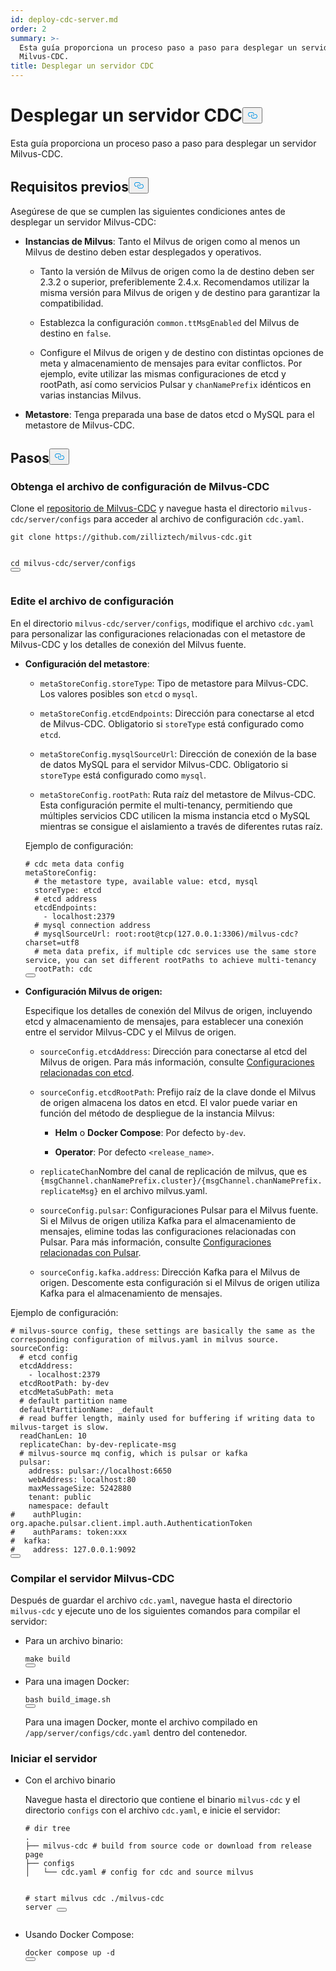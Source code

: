 ```yaml
---
id: deploy-cdc-server.md
order: 2
summary: >-
  Esta guía proporciona un proceso paso a paso para desplegar un servidor
  Milvus-CDC.
title: Desplegar un servidor CDC
---
```

<h1 id="Deploy-CDC-Server" class="common-anchor-header">Desplegar un servidor CDC<button data-href="#Deploy-CDC-Server" class="anchor-icon" translate="no">
      <svg translate="no"
        aria-hidden="true"
        focusable="false"
        height="20"
        version="1.1"
        viewBox="0 0 16 16"
        width="16"
      >
        <path
          fill="#0092E4"
          fill-rule="evenodd"
          d="M4 9h1v1H4c-1.5 0-3-1.69-3-3.5S2.55 3 4 3h4c1.45 0 3 1.69 3 3.5 0 1.41-.91 2.72-2 3.25V8.59c.58-.45 1-1.27 1-2.09C10 5.22 8.98 4 8 4H4c-.98 0-2 1.22-2 2.5S3 9 4 9zm9-3h-1v1h1c1 0 2 1.22 2 2.5S13.98 12 13 12H9c-.98 0-2-1.22-2-2.5 0-.83.42-1.64 1-2.09V6.25c-1.09.53-2 1.84-2 3.25C6 11.31 7.55 13 9 13h4c1.45 0 3-1.69 3-3.5S14.5 6 13 6z"
        ></path>
      </svg>
    </button></h1><p>Esta guía proporciona un proceso paso a paso para desplegar un servidor Milvus-CDC.</p>
<h2 id="Prerequisites" class="common-anchor-header">Requisitos previos<button data-href="#Prerequisites" class="anchor-icon" translate="no">
      <svg translate="no"
        aria-hidden="true"
        focusable="false"
        height="20"
        version="1.1"
        viewBox="0 0 16 16"
        width="16"
      >
        <path
          fill="#0092E4"
          fill-rule="evenodd"
          d="M4 9h1v1H4c-1.5 0-3-1.69-3-3.5S2.55 3 4 3h4c1.45 0 3 1.69 3 3.5 0 1.41-.91 2.72-2 3.25V8.59c.58-.45 1-1.27 1-2.09C10 5.22 8.98 4 8 4H4c-.98 0-2 1.22-2 2.5S3 9 4 9zm9-3h-1v1h1c1 0 2 1.22 2 2.5S13.98 12 13 12H9c-.98 0-2-1.22-2-2.5 0-.83.42-1.64 1-2.09V6.25c-1.09.53-2 1.84-2 3.25C6 11.31 7.55 13 9 13h4c1.45 0 3-1.69 3-3.5S14.5 6 13 6z"
        ></path>
      </svg>
    </button></h2><p>Asegúrese de que se cumplen las siguientes condiciones antes de desplegar un servidor Milvus-CDC:</p>
<ul>
<li><p><strong>Instancias de Milvus</strong>: Tanto el Milvus de origen como al menos un Milvus de destino deben estar desplegados y operativos.</p>
<ul>
<li><p>Tanto la versión de Milvus de origen como la de destino deben ser 2.3.2 o superior, preferiblemente 2.4.x. Recomendamos utilizar la misma versión para Milvus de origen y de destino para garantizar la compatibilidad.</p></li>
<li><p>Establezca la configuración <code translate="no">common.ttMsgEnabled</code> del Milvus de destino en <code translate="no">false</code>.</p></li>
<li><p>Configure el Milvus de origen y de destino con distintas opciones de meta y almacenamiento de mensajes para evitar conflictos. Por ejemplo, evite utilizar las mismas configuraciones de etcd y rootPath, así como servicios Pulsar y <code translate="no">chanNamePrefix</code> idénticos en varias instancias Milvus.</p></li>
</ul></li>
<li><p><strong>Metastore</strong>: Tenga preparada una base de datos etcd o MySQL para el metastore de Milvus-CDC.</p></li>
</ul>
<h2 id="Steps" class="common-anchor-header">Pasos<button data-href="#Steps" class="anchor-icon" translate="no">
      <svg translate="no"
        aria-hidden="true"
        focusable="false"
        height="20"
        version="1.1"
        viewBox="0 0 16 16"
        width="16"
      >
        <path
          fill="#0092E4"
          fill-rule="evenodd"
          d="M4 9h1v1H4c-1.5 0-3-1.69-3-3.5S2.55 3 4 3h4c1.45 0 3 1.69 3 3.5 0 1.41-.91 2.72-2 3.25V8.59c.58-.45 1-1.27 1-2.09C10 5.22 8.98 4 8 4H4c-.98 0-2 1.22-2 2.5S3 9 4 9zm9-3h-1v1h1c1 0 2 1.22 2 2.5S13.98 12 13 12H9c-.98 0-2-1.22-2-2.5 0-.83.42-1.64 1-2.09V6.25c-1.09.53-2 1.84-2 3.25C6 11.31 7.55 13 9 13h4c1.45 0 3-1.69 3-3.5S14.5 6 13 6z"
        ></path>
      </svg>
    </button></h2><h3 id="Obtain-the-Milvus-CDC-config-file" class="common-anchor-header">Obtenga el archivo de configuración de Milvus-CDC</h3><p>Clone el <a href="https://github.com/zilliztech/milvus-cdc">repositorio de Milvus-CDC</a> y navegue hasta el directorio <code translate="no">milvus-cdc/server/configs</code> para acceder al archivo de configuración <code translate="no">cdc.yaml</code>.</p>
<pre><code translate="no" class="language-bash">git <span class="hljs-built_in">clone</span> https://github.com/zilliztech/milvus-cdc.git

<span class="hljs-built_in">cd</span> milvus-cdc/server/configs
<button class="copy-code-btn"></button></code></pre>
<h3 id="Edit-the-config-file" class="common-anchor-header">Edite el archivo de configuración</h3><p>En el directorio <code translate="no">milvus-cdc/server/configs</code>, modifique el archivo <code translate="no">cdc.yaml</code> para personalizar las configuraciones relacionadas con el metastore de Milvus-CDC y los detalles de conexión del Milvus fuente.</p>
<ul>
<li><p><strong>Configuración del metastore</strong>:</p>
<ul>
<li><p><code translate="no">metaStoreConfig.storeType</code>: Tipo de metastore para Milvus-CDC. Los valores posibles son <code translate="no">etcd</code> o <code translate="no">mysql</code>.</p></li>
<li><p><code translate="no">metaStoreConfig.etcdEndpoints</code>: Dirección para conectarse al etcd de Milvus-CDC. Obligatorio si <code translate="no">storeType</code> está configurado como <code translate="no">etcd</code>.</p></li>
<li><p><code translate="no">metaStoreConfig.mysqlSourceUrl</code>: Dirección de conexión de la base de datos MySQL para el servidor Milvus-CDC. Obligatorio si <code translate="no">storeType</code> está configurado como <code translate="no">mysql</code>.</p></li>
<li><p><code translate="no">metaStoreConfig.rootPath</code>: Ruta raíz del metastore de Milvus-CDC. Esta configuración permite el multi-tenancy, permitiendo que múltiples servicios CDC utilicen la misma instancia etcd o MySQL mientras se consigue el aislamiento a través de diferentes rutas raíz.</p></li>
</ul>
<p>Ejemplo de configuración:</p>
<pre><code translate="no" class="language-yaml"><span class="hljs-comment"># cdc meta data config</span>
<span class="hljs-attr">metaStoreConfig:</span>
  <span class="hljs-comment"># the metastore type, available value: etcd, mysql</span>
  <span class="hljs-attr">storeType:</span> <span class="hljs-string">etcd</span>
  <span class="hljs-comment"># etcd address</span>
  <span class="hljs-attr">etcdEndpoints:</span>
    <span class="hljs-bullet">-</span> <span class="hljs-string">localhost:2379</span>
  <span class="hljs-comment"># mysql connection address</span>
  <span class="hljs-comment"># mysqlSourceUrl: root:root@tcp(127.0.0.1:3306)/milvus-cdc?charset=utf8</span>
  <span class="hljs-comment"># meta data prefix, if multiple cdc services use the same store service, you can set different rootPaths to achieve multi-tenancy</span>
  <span class="hljs-attr">rootPath:</span> <span class="hljs-string">cdc</span>
<button class="copy-code-btn"></button></code></pre></li>
<li><p><strong>Configuración Milvus de origen:</strong></p>
<p>Especifique los detalles de conexión del Milvus de origen, incluyendo etcd y almacenamiento de mensajes, para establecer una conexión entre el servidor Milvus-CDC y el Milvus de origen.</p>
<ul>
<li><p><code translate="no">sourceConfig.etcdAddress</code>: Dirección para conectarse al etcd del Milvus de origen. Para más información, consulte <a href="https://milvus.io/docs/configure_etcd.md#etcd-related-Configurations">Configuraciones relacionadas con etcd</a>.</p></li>
<li><p><code translate="no">sourceConfig.etcdRootPath</code>: Prefijo raíz de la clave donde el Milvus de origen almacena los datos en etcd. El valor puede variar en función del método de despliegue de la instancia Milvus:</p>
<ul>
<li><p><strong>Helm</strong> o <strong>Docker Compose</strong>: Por defecto <code translate="no">by-dev</code>.</p></li>
<li><p><strong>Operator</strong>: Por defecto <code translate="no">&lt;release_name&gt;</code>.</p></li>
</ul></li>
<li><p><code translate="no">replicateChan</code>Nombre del canal de replicación de milvus, que es <code translate="no">{msgChannel.chanNamePrefix.cluster}/{msgChannel.chanNamePrefix.replicateMsg}</code> en el archivo milvus.yaml.</p></li>
<li><p><code translate="no">sourceConfig.pulsar</code>: Configuraciones Pulsar para el Milvus fuente. Si el Milvus de origen utiliza Kafka para el almacenamiento de mensajes, elimine todas las configuraciones relacionadas con Pulsar. Para más información, consulte <a href="https://milvus.io/docs/configure_pulsar.md">Configuraciones relacionadas con Pulsar</a>.</p></li>
<li><p><code translate="no">sourceConfig.kafka.address</code>: Dirección Kafka para el Milvus de origen. Descomente esta configuración si el Milvus de origen utiliza Kafka para el almacenamiento de mensajes.</p></li>
</ul></li>
</ul>
<p>Ejemplo de configuración:</p>
<pre><code translate="no" class="language-yaml"><span class="hljs-comment"># milvus-source config, these settings are basically the same as the corresponding configuration of milvus.yaml in milvus source.</span>
<span class="hljs-attr">sourceConfig:</span>
  <span class="hljs-comment"># etcd config</span>
  <span class="hljs-attr">etcdAddress:</span>
    <span class="hljs-bullet">-</span> <span class="hljs-string">localhost:2379</span>
  <span class="hljs-attr">etcdRootPath:</span> <span class="hljs-string">by-dev</span>
  <span class="hljs-attr">etcdMetaSubPath:</span> <span class="hljs-string">meta</span>
  <span class="hljs-comment"># default partition name</span>
  <span class="hljs-attr">defaultPartitionName:</span> <span class="hljs-string">_default</span>
  <span class="hljs-comment"># read buffer length, mainly used for buffering if writing data to milvus-target is slow.</span>
  <span class="hljs-attr">readChanLen:</span> <span class="hljs-number">10</span>
  <span class="hljs-attr">replicateChan:</span> <span class="hljs-string">by-dev-replicate-msg</span>
  <span class="hljs-comment"># milvus-source mq config, which is pulsar or kafka</span>
  <span class="hljs-attr">pulsar:</span>
    <span class="hljs-attr">address:</span> <span class="hljs-string">pulsar://localhost:6650</span>
    <span class="hljs-attr">webAddress:</span> <span class="hljs-string">localhost:80</span>
    <span class="hljs-attr">maxMessageSize:</span> <span class="hljs-number">5242880</span>
    <span class="hljs-attr">tenant:</span> <span class="hljs-string">public</span>
    <span class="hljs-attr">namespace:</span> <span class="hljs-string">default</span>
<span class="hljs-comment">#    authPlugin: org.apache.pulsar.client.impl.auth.AuthenticationToken</span>
<span class="hljs-comment">#    authParams: token:xxx</span>
<span class="hljs-comment">#  kafka:</span>
<span class="hljs-comment">#    address: 127.0.0.1:9092</span>
<button class="copy-code-btn"></button></code></pre>
<h3 id="Compile-the-Milvus-CDC-server" class="common-anchor-header">Compilar el servidor Milvus-CDC</h3><p>Después de guardar el archivo <code translate="no">cdc.yaml</code>, navegue hasta el directorio <code translate="no">milvus-cdc</code> y ejecute uno de los siguientes comandos para compilar el servidor:</p>
<ul>
<li><p>Para un archivo binario:</p>
<pre><code translate="no" class="language-bash">make build
<button class="copy-code-btn"></button></code></pre></li>
<li><p>Para una imagen Docker:</p>
<pre><code translate="no" class="language-bash">bash build_image.sh
<button class="copy-code-btn"></button></code></pre>
<p>Para una imagen Docker, monte el archivo compilado en <code translate="no">/app/server/configs/cdc.yaml</code> dentro del contenedor.</p></li>
</ul>
<h3 id="Start-the-server" class="common-anchor-header">Iniciar el servidor</h3><ul>
<li><p>Con el archivo binario</p>
<p>Navegue hasta el directorio que contiene el binario <code translate="no">milvus-cdc</code> y el directorio <code translate="no">configs</code> con el archivo <code translate="no">cdc.yaml</code>, e inicie el servidor:</p>
<pre><code translate="no" class="language-bash"><span class="hljs-comment"># dir tree</span>
.
├── milvus-cdc <span class="hljs-comment"># build from source code or download from release page</span>
├── configs
│   └── cdc.yaml <span class="hljs-comment"># config for cdc and source milvus</span>

<span class="hljs-comment"># start milvus cdc</span>
./milvus-cdc server
<button class="copy-code-btn"></button></code></pre></li>
<li><p>Usando Docker Compose:</p>
<pre><code translate="no" class="language-bash">docker compose up -d
<button class="copy-code-btn"></button></code></pre></li>
</ul>
